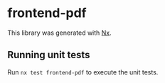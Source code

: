 # frontend-pdf

This library was generated with [Nx](https://nx.dev).

## Running unit tests

Run `nx test frontend-pdf` to execute the unit tests.
